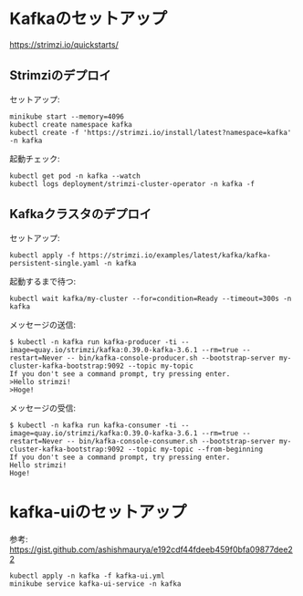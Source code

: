 # Kafkaのセットアップ

https://strimzi.io/quickstarts/

## Strimziのデプロイ

セットアップ:

```shell
minikube start --memory=4096
kubectl create namespace kafka
kubectl create -f 'https://strimzi.io/install/latest?namespace=kafka' -n kafka
```

起動チェック:

```shell
kubectl get pod -n kafka --watch
kubectl logs deployment/strimzi-cluster-operator -n kafka -f
```

## Kafkaクラスタのデプロイ

セットアップ:

```shell
kubectl apply -f https://strimzi.io/examples/latest/kafka/kafka-persistent-single.yaml -n kafka 
```

起動するまで待つ:

```shell
kubectl wait kafka/my-cluster --for=condition=Ready --timeout=300s -n kafka 
```

メッセージの送信:

```
$ kubectl -n kafka run kafka-producer -ti --image=quay.io/strimzi/kafka:0.39.0-kafka-3.6.1 --rm=true --restart=Never -- bin/kafka-console-producer.sh --bootstrap-server my-cluster-kafka-bootstrap:9092 --topic my-topic
If you don't see a command prompt, try pressing enter.
>Hello strimzi!
>Hoge!
```

メッセージの受信:

```
$ kubectl -n kafka run kafka-consumer -ti --image=quay.io/strimzi/kafka:0.39.0-kafka-3.6.1 --rm=true --restart=Never -- bin/kafka-console-consumer.sh --bootstrap-server my-cluster-kafka-bootstrap:9092 --topic my-topic --from-beginning
If you don't see a command prompt, try pressing enter.
Hello strimzi!
Hoge!
```

# kafka-uiのセットアップ

参考: https://gist.github.com/ashishmaurya/e192cdf44fdeeb459f0bfa09877dee22

```
kubectl apply -n kafka -f kafka-ui.yml
minikube service kafka-ui-service -n kafka
```